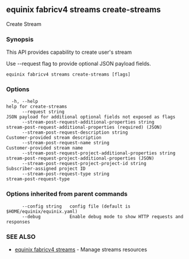 ## equinix fabricv4 streams create-streams

Create Stream

### Synopsis

This API provides capability to create user's stream

Use --request flag to provide optional JSON payload fields.

```
equinix fabricv4 streams create-streams [flags]
```

### Options

```
  -h, --help                                                       help for create-streams
      --request string                                             JSON payload for additional optional fields not exposed as flags
      --stream-post-request-additional-properties string           stream-post-request-additional-properties (required) (JSON)
      --stream-post-request-description string                     Customer-provided stream description
      --stream-post-request-name string                            Customer-provided stream name
      --stream-post-request-project-additional-properties string   stream-post-request-project-additional-properties (JSON)
      --stream-post-request-project-project-id string              Subscriber-assigned project ID
      --stream-post-request-type string                            stream-post-request-type
```

### Options inherited from parent commands

```
      --config string   config file (default is $HOME/equinix/equinix.yaml)
      --debug           Enable debug mode to show HTTP requests and responses
```

### SEE ALSO

* [equinix fabricv4 streams](equinix_fabricv4_streams.md)	 - Manage streams resources

